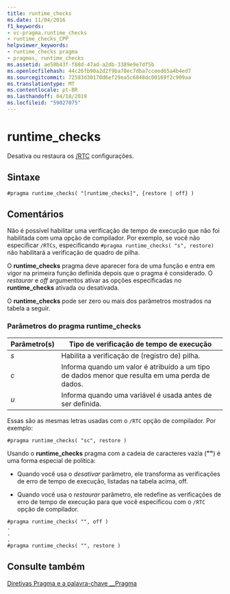 ```yaml
---
title: runtime_checks
ms.date: 11/04/2016
f1_keywords:
- vc-pragma.runtime_checks
- runtime_checks_CPP
helpviewer_keywords:
- runtime_checks pragma
- pragmas, runtime_checks
ms.assetid: ae50b43f-f88d-47ad-a2db-3389e9e7df5b
ms.openlocfilehash: 44c26fb90a2d2f9ba78ec7dba7cceed65a4b4ed7
ms.sourcegitcommit: 72583d30170d6ef29ea5c6848dc00169f2c909aa
ms.translationtype: MT
ms.contentlocale: pt-BR
ms.lasthandoff: 04/18/2019
ms.locfileid: "59027075"
---
```

# <a name="runtimechecks"></a>runtime_checks
Desativa ou restaura os [/RTC](../build/reference/rtc-run-time-error-checks.md) configurações.

## <a name="syntax"></a>Sintaxe

```
#pragma runtime_checks( "[runtime_checks]", {restore | off} )
```

## <a name="remarks"></a>Comentários

Não é possível habilitar uma verificação de tempo de execução que não foi habilitada com uma opção de compilador. Por exemplo, se você não especificar `/RTCs`, especificando `#pragma runtime_checks( "s", restore)` não habilitará a verificação de quadro de pilha.

O **runtime_checks** pragma deve aparecer fora de uma função e entra em vigor na primeira função definida depois que o pragma é considerado. O *restaurar* e *off* argumentos ativar as opções especificadas no **runtime_checks** ativada ou desativada.

O **runtime_checks** pode ser zero ou mais dos parâmetros mostrados na tabela a seguir.

### <a name="parameters-of-the-runtimechecks-pragma"></a>Parâmetros do pragma runtime_checks

|Parâmetro(s)|Tipo de verificação de tempo de execução|
|--------------------|-----------------------------|
|*s*|Habilita a verificação de (registro de) pilha.|
|*c*|Informa quando um valor é atribuído a um tipo de dados menor que resulta em uma perda de dados.|
|*u*|Informa quando uma variável é usada antes de ser definida.|

Essas são as mesmas letras usadas com o `/RTC` opção de compilador. Por exemplo:

```
#pragma runtime_checks( "sc", restore )
```

Usando o **runtime_checks** pragma com a cadeia de caracteres vazia (**""**) é uma forma especial de política:

- Quando você usa o *desativar* parâmetro, ele transforma as verificações de erro de tempo de execução, listadas na tabela acima, off.

- Quando você usa o *restaurar* parâmetro, ele redefine as verificações de erro de tempo de execução para que você especificou com o `/RTC` opção de compilador.

```
#pragma runtime_checks( "", off )
.
.
.
#pragma runtime_checks( "", restore )
```

## <a name="see-also"></a>Consulte também

[Diretivas Pragma e a palavra-chave __Pragma](../preprocessor/pragma-directives-and-the-pragma-keyword.md)